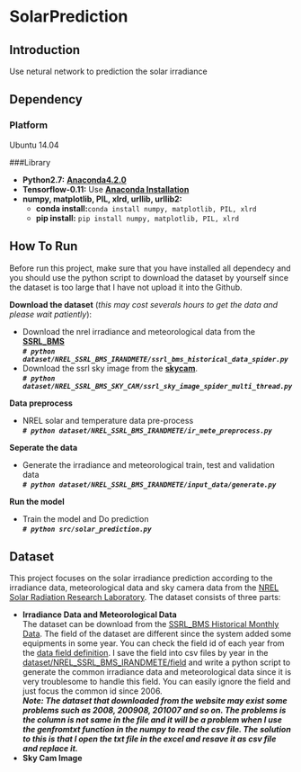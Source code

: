 # SolarPrediction

## Introduction
Use netural network to prediction the solar irradiance

## Dependency

### Platform
Ubuntu 14.04

###Library

- **Python2.7:** [**Anaconda4.2.0**](https://www.continuum.io/downloads)
- **Tensorflow-0.11:** Use [**Anaconda Installation**](https://www.tensorflow.org/versions/r0.11/get_started/os_setup.html#anaconda-installation)
- **numpy, matplotlib, PIL, xlrd, urllib, urllib2:**
	- **conda install:**`conda install numpy, matplotlib, PIL, xlrd`
	- **pip install:** `pip install numpy, matplotlib, PIL, xlrd`

## How To Run
Before run this project, make sure that you have installed all dependecy and you should use the python script to download the dataset by yourself since the dataset is too large that I have not upload it into the Github.

**Download the dataset** (*this may cost severals hours to get the data and please wait patiently*):
- Download the nrel irradiance and meteorological data from the [**SSRL_BMS**](https://www.nrel.gov/midc/srrl_bms/)  
***`# python dataset/NREL_SSRL_BMS_IRANDMETE/ssrl_bms_historical_data_spider.py`***
- Download the ssrl sky image from the [**skycam**](https://www.nrel.gov/midc/skycam).  
***`# python dataset/NREL_SSRL_BMS_SKY_CAM/ssrl_sky_image_spider_multi_thread.py`***

**Data preprocess**
- NREL solar and temperature data pre-process  
    ***`# python dataset/NREL_SSRL_BMS_IRANDMETE/ir_mete_preprocess.py`***

**Seperate the data**
- Generate the irradiance and meteorological train, test and validation data  
	***`# python dataset/NREL_SSRL_BMS_IRANDMETE/input_data/generate.py`***

**Run the model**
- Train the model and Do prediction  
	***`# python src/solar_prediction.py`***


## Dataset
This project focuses on the solar irradiance prediction according to the irradiance data, meteorological data and sky camera data from the [NREL Solar Radiation Research Laboratory](https://www.nrel.gov/midc/srrl_bms/).
The dataset consists of three parts:
- **Irradiance Data and Meteorological Data**  
The dataset can be download from the [SSRL_BMS Historical Monthly Data](https://www.nrel.gov/midc/srrl_bms/historical/). The field of the dataset are different since the system added some equipments in some year. You can check the field id of each year from the [data field definition](https://www.nrel.gov/midc/srrl_bms/historical/qa_fd.html). I save the field into csv files by year in the [dataset/NREL_SSRL_BMS_IRANDMETE/field](https://github.com/JackWang822/SolarPrediction/tree/master/dataset/NREL_SSRL_BMS_IRANDMETE/field) and write a python script to generate the common irradiance data and meteorological data since it is very  troublesome to handle this field. You can easily ignore the field and just focus the common id since 2006.  
***Note: The dataset that downloaded from the website may exist some problems such as 2008, 200908, 201007 and so on. The problems is the column is not same in the file and it will be a problem when I use the genfromtxt function in the numpy to read the csv file. The solution to this is that I open the txt file in the excel and resave it as csv file and replace it.***
- **Sky Cam Image**  
